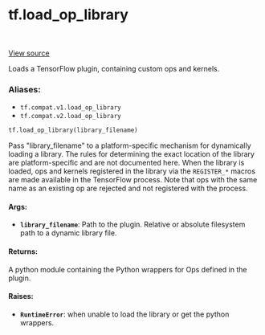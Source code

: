 <div itemscope itemtype="http://developers.google.com/ReferenceObject">
<meta itemprop="name" content="tf.load_op_library" />
<meta itemprop="path" content="Stable" />
</div>

# tf.load_op_library

<!-- Insert buttons -->

<table class="tfo-notebook-buttons tfo-api" align="left">
</table>

<a target="_blank" href="/code/stable/tensorflow/python/framework/load_library.py">View source</a>



<!-- Start diff -->
Loads a TensorFlow plugin, containing custom ops and kernels.

### Aliases:

* `tf.compat.v1.load_op_library`
* `tf.compat.v2.load_op_library`


``` python
tf.load_op_library(library_filename)
```



<!-- Placeholder for "Used in" -->

Pass "library_filename" to a platform-specific mechanism for dynamically
loading a library. The rules for determining the exact location of the
library are platform-specific and are not documented here. When the
library is loaded, ops and kernels registered in the library via the
`REGISTER_*` macros are made available in the TensorFlow process. Note
that ops with the same name as an existing op are rejected and not
registered with the process.

#### Args:


* <b>`library_filename`</b>: Path to the plugin.
  Relative or absolute filesystem path to a dynamic library file.


#### Returns:

A python module containing the Python wrappers for Ops defined in
the plugin.



#### Raises:


* <b>`RuntimeError`</b>: when unable to load the library or get the python wrappers.